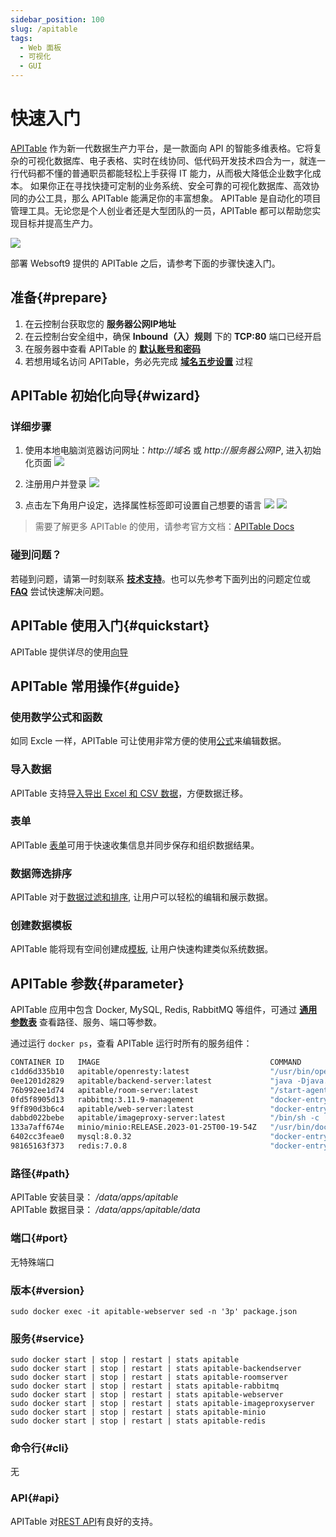 ```yaml
---
sidebar_position: 100
slug: /apitable
tags:
  - Web 面板
  - 可视化
  - GUI
---
```


# 快速入门

[APITable](https://apitable.com/) 作为新一代数据生产力平台，是一款面向 API 的智能多维表格。它将复杂的可视化数据库、电子表格、实时在线协同、低代码开发技术四合为一，就连一行代码都不懂的普通职员都能轻松上手获得 IT 能力，从而极大降低企业数字化成本。
如果你正在寻找快捷可定制的业务系统、安全可靠的可视化数据库、高效协同的办公工具，那么 APITable 能满足你的丰富想象。 APITable 是自动化的项目管理工具。无论您是个人创业者还是大型团队的一员，APITable 都可以帮助您实现目标并提高生产力。

![](https://libs.websoft9.com/Websoft9/DocsPicture/en/apitable/apitable-websoft9.png)

部署 Websoft9 提供的 APITable 之后，请参考下面的步骤快速入门。

## 准备{#prepare}

1. 在云控制台获取您的 **服务器公网IP地址** 
2. 在云控制台安全组中，确保 **Inbound（入）规则** 下的 **TCP:80** 端口已经开启
3. 在服务器中查看 APITable 的 **[默认账号和密码](./user/credentials)**  
4. 若想用域名访问 APITable，务必先完成 **[域名五步设置](./administrator/domain_step)** 过程

## APITable 初始化向导{#wizard}

### 详细步骤

1. 使用本地电脑浏览器访问网址：*http://域名* 或 *http://服务器公网IP*, 进入初始化页面
   ![](https://libs.websoft9.com/Websoft9/DocsPicture/en/apitable/apitable-init-websoft9.png)

2. 注册用户并登录
   ![](https://libs.websoft9.com/Websoft9/DocsPicture/en/apitable/apitable-main-websoft9.png)

3. 点击左下角用户设定，选择属性标签即可设置自己想要的语言
   ![](https://libs.websoft9.com/Websoft9/DocsPicture/en/apitable/apitable-user-websoft9.png)
   ![](https://libs.websoft9.com/Websoft9/DocsPicture/en/apitable/apitable-preference-websoft9.png)

> 需要了解更多 APITable 的使用，请参考官方文档：[APITable Docs](https://help.apitable.com/docs/guide/tutorial)

### 碰到问题？

若碰到问题，请第一时刻联系 **[技术支持](./helpdesk)**。也可以先参考下面列出的问题定位或  **[FAQ](./faq#setup)** 尝试快速解决问题。


## APITable 使用入门{#quickstart}

APITable 提供详尽的使用[向导](https://help.apitable.com/docs/guide/tutorial)

## APITable 常用操作{#guide}

### 使用数学公式和函数

如同 Excle 一样，APITable  可让使用非常方便的使用[公式](https://help.apitable.com/docs/guide/tutorial-getting-started-with-formulas)来编辑数据。

### 导入数据

APITable 支持[导入导出 Excel 和 CSV 数据](https://help.apitable.com/docs/guide/manual-import-export)，方便数据迁移。

### 表单

APITable [表单](https://help.apitable.com/docs/guide/magic-form)可用于快速收集信息并同步保存和组织数据结果。

### 数据筛选排序

APITable 对于[数据过滤和排序](https://help.apitable.com/docs/guide/custom-view), 让用户可以轻松的编辑和展示数据。

### 创建数据模板

APITable 能将现有空间创建成[模板](https://help.apitable.com/docs/guide/faq-how-create-template), 让用户快速构建类似系统数据。

## APITable 参数{#parameter}

APITable 应用中包含 Docker, MySQL, Redis, RabbitMQ 等组件，可通过 **[通用参数表](./administrator/parameter)** 查看路径、服务、端口等参数。 

通过运行 `docker ps`，查看 APITable 运行时所有的服务组件：   

```bash
CONTAINER ID   IMAGE                                      COMMAND                  CREATED          STATUS                    PORTS                                                                  NAMES
c1dd6d335b10   apitable/openresty:latest                  "/usr/bin/openresty …"   33 minutes ago   Up 31 minutes             0.0.0.0:9001->80/tcp, :::9001->80/tcp                                  apitable
0ee1201d2829   apitable/backend-server:latest             "java -Djava.securit…"   33 minutes ago   Up 32 minutes (healthy)   8081/tcp                                                               apitable-backendserver
76b992ee1d74   apitable/room-server:latest                "/start-agenthub.sh …"   33 minutes ago   Up 33 minutes             3001-3002/tcp, 3005-3007/tcp, 3333-3334/tcp                            apitable-roomserver
0fd5f8905d13   rabbitmq:3.11.9-management                 "docker-entrypoint.s…"   33 minutes ago   Up 33 minutes             4369/tcp, 5671-5672/tcp, 15671-15672/tcp, 15691-15692/tcp, 25672/tcp   apitable-rabbitmq
9ff890d3b6c4   apitable/web-server:latest                 "docker-entrypoint.s…"   33 minutes ago   Up 33 minutes             8080/tcp                                                               apitable-webserver
dabbd022bebe   apitable/imageproxy-server:latest          "/bin/sh -c './app/i…"   33 minutes ago   Up 33 minutes             8080/tcp                                                               apitable-imageproxyserver
133a7aff674e   minio/minio:RELEASE.2023-01-25T00-19-54Z   "/usr/bin/docker-ent…"   33 minutes ago   Up 33 minutes (healthy)   9000/tcp                                                               apitable-minio
6402cc3feae0   mysql:8.0.32                               "docker-entrypoint.s…"   33 minutes ago   Up 33 minutes (healthy)   3306/tcp, 33060/tcp                                                    apitable-db
98165163f373   redis:7.0.8                                "docker-entrypoint.s…"   33 minutes ago   Up 33 minutes             6379/tcp                                                               apitable-redis
```

### 路径{#path}

APITable 安装目录： */data/apps/apitable*  
APITable 数据目录： */data/apps/apitable/data*  

### 端口{#port}

无特殊端口

### 版本{#version}

```
sudo docker exec -it apitable-webserver sed -n '3p' package.json
```

### 服务{#service}

```shell
sudo docker start | stop | restart | stats apitable
sudo docker start | stop | restart | stats apitable-backendserver
sudo docker start | stop | restart | stats apitable-roomserver
sudo docker start | stop | restart | stats apitable-rabbitmq
sudo docker start | stop | restart | stats apitable-webserver
sudo docker start | stop | restart | stats apitable-imageproxyserver
sudo docker start | stop | restart | stats apitable-minio
sudo docker start | stop | restart | stats apitable-redis
```

### 命令行{#cli}

无

### API{#api}

APITable 对[REST API](https://developers.apitable.com/api/reference/)有良好的支持。